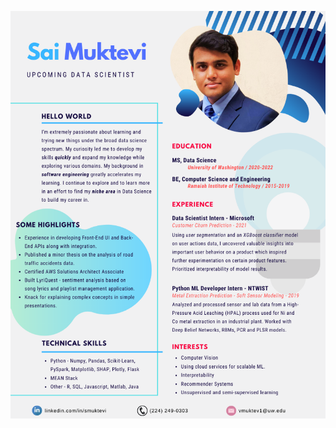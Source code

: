 ![Resume](https://github.com/smuktevi/smuktevi/blob/main/Venkata_Sai_Muktevi_Graphic_Resume.png)

<!---
smuktevi/smuktevi is a ✨ special ✨ repository because its `README.md` (this file) appears on your GitHub profile.
You can click the Preview link to take a look at your changes.
--->
